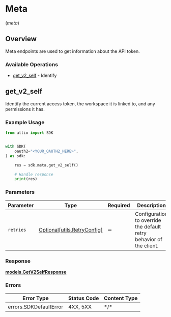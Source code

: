 # Meta
(*meta*)

## Overview

Meta endpoints are used to get information about the API token.

### Available Operations

* [get_v2_self](#get_v2_self) - Identify

## get_v2_self

Identify the current access token, the workspace it is linked to, and any permissions it has.

### Example Usage

<!-- UsageSnippet language="python" operationID="get_/v2/self" method="get" path="/v2/self" -->
```python
from attio import SDK


with SDK(
    oauth2="<YOUR_OAUTH2_HERE>",
) as sdk:

    res = sdk.meta.get_v2_self()

    # Handle response
    print(res)

```

### Parameters

| Parameter                                                           | Type                                                                | Required                                                            | Description                                                         |
| ------------------------------------------------------------------- | ------------------------------------------------------------------- | ------------------------------------------------------------------- | ------------------------------------------------------------------- |
| `retries`                                                           | [Optional[utils.RetryConfig]](../../models/utils/retryconfig.md)    | :heavy_minus_sign:                                                  | Configuration to override the default retry behavior of the client. |

### Response

**[models.GetV2SelfResponse](../../models/getv2selfresponse.md)**

### Errors

| Error Type             | Status Code            | Content Type           |
| ---------------------- | ---------------------- | ---------------------- |
| errors.SDKDefaultError | 4XX, 5XX               | \*/\*                  |